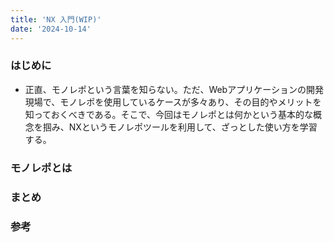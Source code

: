 ```yaml
---
title: 'NX 入門(WIP)'
date: '2024-10-14'
---
```


### はじめに

- 正直、モノレポという言葉を知らない。ただ、Webアプリケーションの開発現場で、モノレポを使用しているケースが多々あり、その目的やメリットを知っておくべきである。そこで、今回はモノレポとは何かという基本的な概念を掴み、NXというモノレポツールを利用して、ざっとした使い方を学習する。

### モノレポとは

### まとめ

### 参考
